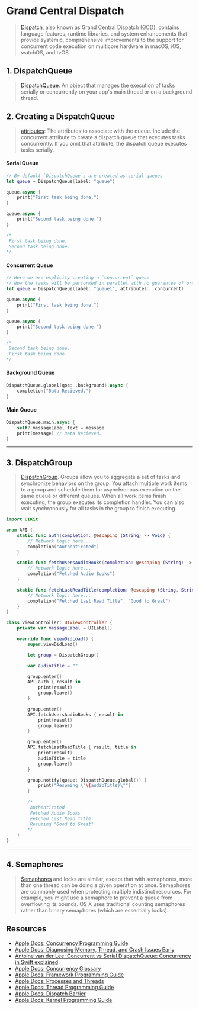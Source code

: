 # Grand Central Dispatch 

> [Dispatch](https://developer.apple.com/documentation/dispatch), also known as Grand Central Dispatch (GCD), contains language features, runtime libraries, and system enhancements that provide systemic, comprehensive improvements to the support for concurrent code execution on multicore hardware in macOS, iOS, watchOS, and tvOS.

## 1. DispatchQueue

> [DispatchQueue](https://developer.apple.com/documentation/dispatch/dispatchqueue). An object that manages the execution of tasks serially or concurrently on your app's main thread or on a background thread.

## 2. Creating a DispatchQueue

> [attributes](https://developer.apple.com/documentation/dispatch/dispatchqueue/2300059-init): The attributes to associate with the queue. Include the concurrent attribute to create a dispatch queue that executes tasks concurrently. If you omit that attribute, the dispatch queue executes tasks serially.

#### Serial Queue
```swift
// By default `DispatchQueue`s are created as serial queues
let queue = DispatchQueue(label: "queue")

queue.async {
    print("First task being done.")
}

queue.async {
    print("Second task being done.")
}

/*
 First task being done.
 Second task being done.
*/
```

#### Concurrent Queue

```swift
// Here we are explicity creating a `concurrent` queue
// Now the tasks will be performed in parallel with no guarantee of order
let queue = DispatchQueue(label: "queue1", attributes: .concurrent)

queue.async {
    print("First task being done.")
}

queue.async {
    print("Second task being done.")
}

/*
 Second task being done.
 First task being done.
*/
```

#### Background Queue

```swift
DispatchQueue.global(qos: .background).async {
    completion("Data Recieved.")
}
```

#### Main Queue

```swift
DispatchQueue.main.async {
    self?.messageLabel.text = message
    print(message) // Data Recieved.
}
```

***

## 3. DispatchGroup

> [DispatchGroup](https://developer.apple.com/documentation/dispatch/dispatchgroup). Groups allow you to aggregate a set of tasks and synchronize behaviors on the group. You attach multiple work items to a group and schedule them for asynchronous execution on the same queue or different queues. When all work items finish executing, the group executes its completion handler. You can also wait synchronously for all tasks in the group to finish executing.

```swift
import UIKit

enum API {
    static func auth(completion: @escaping (String) -> Void) {
        // Network logic here....
        completion("Authenticated")
    }

    static func fetchUsersAudioBooks(completion: @escaping (String) -> Void) {
        // Network logic here....
        completion("Fetched Audio Books")
    }

    static func fetchLastReadTitle(completion: @escaping (String, String) -> Void) {
        // Network logic here....
        completion("Fetched Last Read Title", "Good to Great")
    }
}

class ViewController: UIViewController {
    private var messageLabel = UILabel()

    override func viewDidLoad() {
        super.viewDidLoad()

        let group = DispatchGroup()

        var audioTitle = ""

        group.enter()
        API.auth { result in
            print(result)
            group.leave()
        }

        group.enter()
        API.fetchUsersAudioBooks { result in
            print(result)
            group.leave()
        }

        group.enter()
        API.fetchLastReadTitle { result, title in
            print(result)
            audioTitle = title
            group.leave()
        }

        group.notify(queue: DispatchQueue.global()) {
            print("Resuming \"\(audioTitle)\"")
        }
        
        /*
         Authenticated
         Fetched Audio Books
         Fetched Last Read Title
         Resuming "Good to Great"
        */
    }
}
```

***

## 4. Semaphores

> [Semaphores](https://developer.apple.com/library/archive/documentation/Darwin/Conceptual/KernelProgramming/synchronization/synchronization.html) and locks are similar, except that with semaphores, more than one thread can be doing a given operation at once. Semaphores are commonly used when protecting multiple indistinct resources. For example, you might use a semaphore to prevent a queue from overflowing its bounds.
> OS X uses traditional counting semaphores rather than binary semaphores (which are essentially locks).



## Resources

* [Apple Docs: Concurrency Programming Guide](https://developer.apple.com/library/archive/documentation/General/Conceptual/ConcurrencyProgrammingGuide/OperationQueues/OperationQueues.html)
* [Apple Docs: Diagnosing Memory, Thread, and Crash Issues Early](https://developer.apple.com/documentation/xcode/diagnosing-memory-thread-and-crash-issues-early)
* [Antoine van der Lee: Concurrent vs Serial DispatchQueue: Concurrency in Swift explained](https://www.avanderlee.com/swift/concurrent-serial-dispatchqueue/)
* [Apple Docs: Concurrency Glossary](https://developer.apple.com/library/archive/documentation/General/Conceptual/ConcurrencyProgrammingGuide/Glossary/Glossary.html#//apple_ref/doc/uid/TP40008091-CH104-SW2)
* [Apple Docs: Framework Programming Guide](https://developer.apple.com/library/archive/documentation/MacOSX/Conceptual/BPFrameworks/Frameworks.html#//apple_ref/doc/uid/10000183i)
* [Apple Docs: Processes and Threads](https://developer.apple.com/documentation/foundation/processes_and_threads)
* [Apple Docs: Thread Programming Guide](https://developer.apple.com/library/archive/documentation/Cocoa/Conceptual/Multithreading/Introduction/Introduction.html#//apple_ref/doc/uid/10000057i-CH1-SW1)
* [Apple Docs: Dispatch Barrier](https://developer.apple.com/documentation/dispatch/dispatch_barrier)
* [Apple Docs: Kernel Programming Guide](https://developer.apple.com/library/archive/documentation/Darwin/Conceptual/KernelProgramming/About/About.html)
